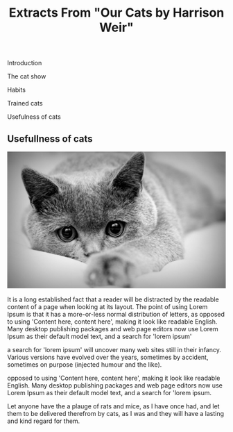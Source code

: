 <!-- 
### Exercise 1

1. Create a simple page having a header, main content, and a footer.

2. Inside the header keep the brand name to the left and all the navigation to the right.

3. Inside the main content take an article section having two columns. In the first column put a heading and some introductory text of the article and in the second column take an image. -->
<!DOCTYPE html>
<html>
	<head>
		<title></title>
		<meta charset="utf-8">
		<link rel="stylesheet" type="text/css" href="assets/stylesheet/main.css">
    </head>
<body>
    <header>
     	<h1>Extracts From "Our Cats by Harrison Weir"</h1>
    </header>
    <main>
        <div class="box clearfix">
            <aside class="left">
                <p>Introduction</p>
                <p>The cat show</p>
                <p>Habits</p>
                <p>Trained cats</p>
                <p>Usefulness of cats</p>
            </aside>
            <article class="article">
                <h2>Usefullness of cats</h2>
                <img src="assets/media/cat.jpg" alt="Cat">
                <p>It is a long established fact that a reader will be distracted by the readable content of a page when looking at its layout. The point of using Lorem Ipsum is that it has a more-or-less normal distribution of letters, as opposed to using 'Content here, content here', making it look like readable English. Many desktop publishing packages and web page editors now use Lorem Ipsum as their default model text, and a search for 'lorem ipsum'</p> 
                <p class="para"> a search for 'lorem ipsum' will uncover many web sites still in their infancy. Various versions have evolved over the years, sometimes by accident, sometimes on purpose (injected humour and the like).</p>
                <p>opposed to using 'Content here, content here', making it look like readable English. Many desktop publishing packages and web page editors now use Lorem Ipsum as their default model text, and a search for 'lorem ipsum.</p>                        
            </article>
            <aside class="left">
                <p>Let anyone have the a plauge of rats and mice, as I have once had, and let them to be delivered therefrom by cats, as I was and they will have a lasting and kind regard for them.</p>
            </aside>  
        </div>   
    </main> 
</body>
</html>